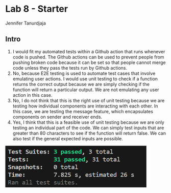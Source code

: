 # Lab 8 - Starter

Jennifer Tanurdjaja
## Intro

1. I would fit my automated tests within a Github action that runs whenever code is pushed. The Github actions can be used to prevent people from pushing broken code because it can be set so that people cannot merge code unless they pass the tests run by Github actions.
2. No, because E2E testing is used to automate test cases that involve emulating user actions. I would use unit testing to check if a function returns the correct output because we are simply checking if the function will return a particular output. We are not emulating any user action in this case.
3. No, I do not think that this is the right use of unit testing because we are testing how individual components are interacting with each other. In this case, we are testing the message feature, which encapsulates components on sender and receiver ends.
4. Yes, I think that this is a feasible use of unit testing because we are only testing an individual part of the code. We can simply test inputs that are greater than 80 characters to see if the function will return false. We can also test if the general expected inputs are possible.

![Screenshot of results](testResults.png)